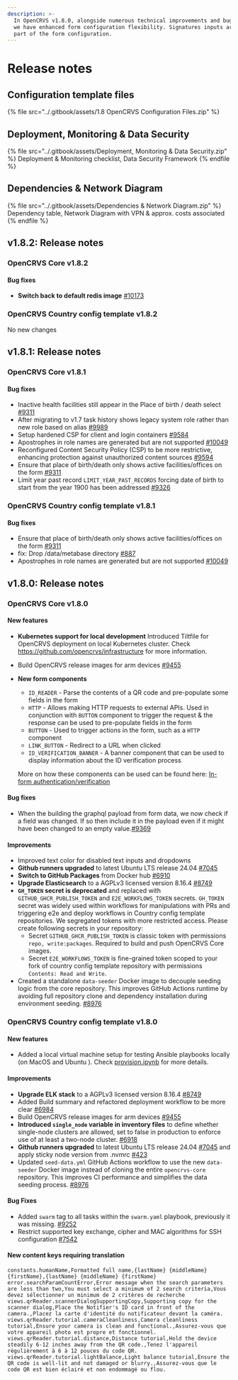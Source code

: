 ```yaml
---
description: >-
  In OpenCRVS v1.8.0, alongside numerous technical improvements and bug fixes,
  we have enhanced form configuration flexibility. Signatures inputs are now
  part of the form configuration.
---
```


# Release notes

## Configuration template files

{% file src="../.gitbook/assets/1.8 OpenCRVS Configuration Files.zip" %}

## Deployment, Monitoring & Data Security

{% file src="../.gitbook/assets/Deployment, Monitoring & Data Security.zip" %}
Deployment & Monitoring checklist, Data Security Framework
{% endfile %}

## Dependencies & Network Diagram

{% file src="../.gitbook/assets/Dependencies & Network Diagram.zip" %}
Dependency table, Network Diagram with VPN & approx. costs associated
{% endfile %}

## v1.8.2: Release notes

### OpenCRVS Core v1.8.2

#### Bug fixes

- **Switch back to default redis image** [#10173](https://github.com/opencrvs/opencrvs-core/issues/10173)


### OpenCRVS Country config template v1.8.2

No new changes


## v1.8.1: Release notes

### OpenCRVS Core v1.8.1

#### Bug fixes

- Inactive health facilities still appear in the Place of birth / death select [#9311](https://github.com/opencrvs/opencrvs-core/issues/9311)
- After migrating to v1.7 task history shows legacy system role rather than new role based on alias [#9989](https://github.com/opencrvs/opencrvs-core/issues/9989)
- Setup hardened CSP for client and login containers [#9584](https://github.com/opencrvs/opencrvs-core/issues/9584)
- Apostrophes in role names are generated but are not supported [#10049](https://github.com/opencrvs/opencrvs-core/issues/10049)
- Reconfigured Content Security Policy (CSP) to be more restrictive, enhancing protection against unauthorized content sources [#9594](https://github.com/opencrvs/opencrvs-core/issues/9584)
- Ensure that place of birth/death only shows active facilities/offices on the form [#9311](https://github.com/opencrvs/opencrvs-core/issues/9311)
- Limit year past record `LIMIT_YEAR_PAST_RECORDS` forcing date of birth to start from the year 1900 has been addressed [#9326](https://github.com/opencrvs/opencrvs-core/pull/9326)


### OpenCRVS Country config template v1.8.1

#### Bug fixes

* Ensure that place of birth/death only shows active facilities/offices on the form [#9311](https://github.com/opencrvs/opencrvs-core/issues/9311)
* fix: Drop /data/metabase directory [#887](https://github.com/opencrvs/opencrvs-countryconfig/pull/887)
* Apostrophes in role names are generated but are not supported [#10049](https://github.com/opencrvs/opencrvs-core/issues/10049)


## v1.8.0: Release notes

### OpenCRVS Core v1.8.0

#### New features

* **Kubernetes support for local development** Introduced Tiltfile for OpenCRVS deployment on local Kubernetes cluster. Check https://github.com/opencrvs/infrastructure for more information.
* Build OpenCRVS release images for arm devices [#9455](https://github.com/opencrvs/opencrvs-core/issues/9455)
*   **New form components**

    * `ID_READER` - Parse the contents of a QR code and pre-populate some fields in the form
    * `HTTP` - Allows making HTTP requests to external APIs. Used in conjunction with `BUTTON` component to trigger the request & the response can be used to pre-populate fields in the form
    * `BUTTON` - Used to trigger actions in the form, such as a `HTTP` component
    * `LINK_BUTTON` - Redirect to a URL when clicked
    * `ID_VERIFICATION_BANNER` - A banner component that can be used to display information about the ID verification process

    More on how these components can be used can be found here: [In-form authentication/verification](https://documentation.opencrvs.org/technology/interoperability/national-id-client/in-form-authentication-verification)

#### Bug fixes

* When the building the graphql payload from form data, we now check if a field was changed. If so then include it in the payload even if it might have been changed to an empty value.[#9369](https://github.com/opencrvs/opencrvs-core/issues/9369)

#### Improvements

* Improved text color for disabled text inputs and dropdowns
* **Github runners upgraded** to latest Ubuntu LTS release 24.04 [#7045](https://github.com/opencrvs/opencrvs-core/issues/7045)
* **Switch to GitHub Packages** from Docker hub [#6910](https://github.com/opencrvs/opencrvs-core/issues/6910)
* **Upgrade Elasticsearch** to a AGPLv3 licensed version 8.16.4 [#8749](https://github.com/opencrvs/opencrvs-core/issues/8749)
* **`GH_TOKEN` secret is deprecated** and replaced with `GITHUB_GHCR_PUBLISH_TOKEN` and `E2E_WORKFLOWS_TOKEN` secrets. `GH_TOKEN` secret was widely used within workflows for manipulations with PRs and triggering e2e and deploy workflows in Country config template repositories. We segregated tokens with more restricted access. Please create following secrets in your repository:
  * Secret `GITHUB_GHCR_PUBLISH_TOKEN` is classic token with permissions `repo, write:packages`. Required to build and push OpenCRVS Core images.
  * Secret `E2E_WORKFLOWS_TOKEN` is fine-grained token scoped to your fork of country config template repository with permissions `Contents: Read and Write`.
* Created a standalone `data-seeder` Docker image to decouple seeding logic from the core repository. This improves GitHub Actions runtime by avoiding full repository clone and dependency installation during environment seeding. [#8976](https://github.com/opencrvs/opencrvs-core/issues/8976)

### OpenCRVS Country config template v1.8.0

#### New features

* Added a local virtual machine setup for testing Ansible playbooks locally (on MacOS and Ubuntu ). Check [provision.ipynb](v1.8-release-notes/infrastructure/local-development/provision.ipynb) for more details.

#### Improvements

* **Upgrade ELK stack** to a AGPLv3 licensed version 8.16.4 [#8749](https://github.com/opencrvs/opencrvs-core/issues/8749)
* Added Build summary and refactored deployment workflow to be more clear [#6984](https://github.com/opencrvs/opencrvs-core/issues/6984)
* Build OpenCRVS release images for arm devices [#9455](https://github.com/opencrvs/opencrvs-core/issues/9455)
* **Introduced `single_node` variable in inventory files** to define whether single-node clusters are allowed, set to false in production to enforce use of at least a two-node cluster. [#6918](https://github.com/opencrvs/opencrvs-core/issues/6918)
* **Github runners upgraded** to latest Ubuntu LTS release 24.04 [#7045](https://github.com/opencrvs/opencrvs-core/issues/7045) and apply sticky node version from .nvmrc [#423](https://github.com/opencrvs/opencrvs-countryconfig/pull/423)
* Updated `seed-data.yml` GitHub Actions workflow to use the new `data-seeder` Docker image instead of cloning the entire `opencrvs-core` repository. This improves CI performance and simplifies the data seeding process. [#8976](https://github.com/opencrvs/opencrvs-core/issues/8976)

#### Bug Fixes

* Added `swarm` tag to all tasks within the `swarm.yaml` playbook, previously it was missing. [#9252](https://github.com/opencrvs/opencrvs-core/issues/9252)
* Restrict supported key exchange, cipher and MAC algorithms for SSH configuration [#7542](https://github.com/opencrvs/opencrvs-core/issues/7542)

#### New content keys requiring translation

```
constants.humanName,Formatted full name,{lastName} {middleName} {firstName},{lastName} {middleName} {firstName}
error.searchParamCountError,Error message when the search parameters are less than two,You must select a minimum of 2 search criteria,Vous devez sélectionner un minimum de 2 critères de recherche
views.qrReader.scannerDialogSupportingCopy,Supporting copy for the scanner dialog,Place the Notifier's ID card in front of the camera.,Placez la carte d'identité du notificateur devant la caméra.
views.qrReader.tutorial.cameraCleanliness,Camera cleanliness tutorial,Ensure your camera is clean and functional.,Assurez-vous que votre appareil photo est propre et fonctionnel.
views.qrReader.tutorial.distance,Distance tutorial,Hold the device steadily 6-12 inches away from the QR code.,Tenez l'appareil régulièrement à 6 à 12 pouces du code QR.
views.qrReader.tutorial.lightBalance,Light balance tutorial,Ensure the QR code is well-lit and not damaged or blurry.,Assurez-vous que le code QR est bien éclairé et non endommagé ou flou.
```
